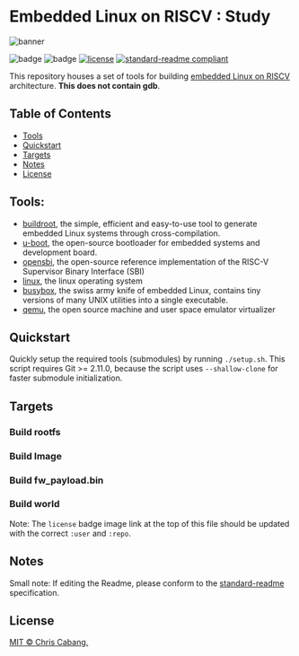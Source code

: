 # Embedded Linux on RISCV : Study

![banner]()

![badge]()
![badge]()
[![license](https://img.shields.io/github/license/:user/:repo.svg)](LICENSE)
[![standard-readme compliant](https://img.shields.io/badge/readme%20style-standard-brightgreen.svg?style=flat-square)](https://github.com/RichardLitt/standard-readme)


This repository houses a set of tools for building [embedded Linux on RISCV](https://github.com/chriscabang/embedded-linux-on-riscv) architecture. **This does not contain gdb**.

## Table of Contents

- [Tools](#tools)
- [Quickstart](#quickstart)
- [Targets](#targets)
- [Notes](#notes)
- [License](#license)

## Tools:
* [buildroot](https://github.com/buildroot/buildroot), the simple, efficient and easy-to-use tool to generate embedded Linux systems through cross-compilation.
* [u-boot](https://github.com/openhwgroup/u-boot/), the open-source bootloader for embedded systems and development board.
* [opensbi](https://github.com/riscv/opensbi/), the open-source reference implementation of the RISC-V Supervisor Binary Interface (SBI)
* [linux](https://git.kernel.org/pub/scm/linux/kernel/git/stable/linux.git), the linux operating system
* [busybox](https://github.com/mirror/busybox.git), the swiss army knife of embedded Linux, contains tiny versions of many UNIX utilities into a single executable. 
* [qemu](https://github.com/qemu/qemu.git), the open source machine and user space emulator virtualizer


## Quickstart

Quickly setup the required tools (submodules) by running `./setup.sh`. This script requires Git >= 2.11.0, 
because the script uses `--shallow-clone` for faster submodule initialization.


## Targets

### Build rootfs

### Build Image

### Build fw_payload.bin

### Build world



Note: The `license` badge image link at the top of this file should be updated with the correct `:user` and `:repo`.

## Notes

Small note: If editing the Readme, please conform to the [standard-readme](https://github.com/RichardLitt/standard-readme) specification.

## License

[MIT © Chris Cabang.](../LICENSE)
